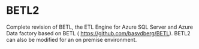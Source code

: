 # BETL2
Complete revision of BETL, the ETL Engine for Azure SQL Server and Azure Data factory based on BETL ( https://github.com/basvdberg/BETL). BETL2 can also be modified for an on premise environment. 

